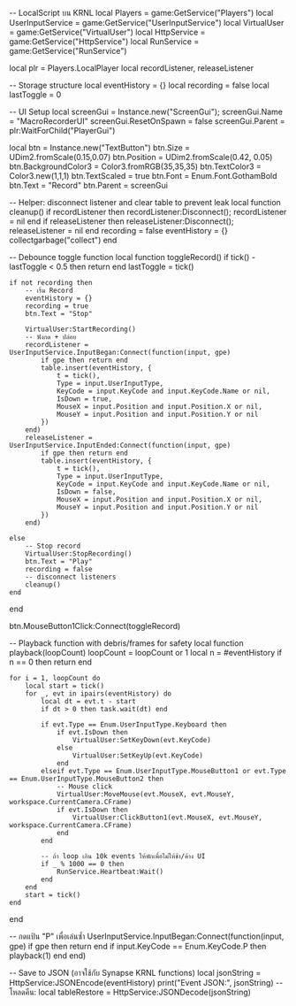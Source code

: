 -- LocalScript บน KRNL
local Players = game:GetService("Players")
local UserInputService = game:GetService("UserInputService")
local VirtualUser = game:GetService("VirtualUser")
local HttpService = game:GetService("HttpService")
local RunService = game:GetService("RunService")

local plr = Players.LocalPlayer
local recordListener, releaseListener

-- Storage structure
local eventHistory = {}
local recording = false
local lastToggle = 0

-- UI Setup
local screenGui = Instance.new("ScreenGui"); screenGui.Name = "MacroRecorderUI"
screenGui.ResetOnSpawn = false
screenGui.Parent = plr:WaitForChild("PlayerGui")

local btn = Instance.new("TextButton")
btn.Size = UDim2.fromScale(0.15,0.07)
btn.Position = UDim2.fromScale(0.42, 0.05)
btn.BackgroundColor3 = Color3.fromRGB(35,35,35)
btn.TextColor3 = Color3.new(1,1,1)
btn.TextScaled = true
btn.Font = Enum.Font.GothamBold
btn.Text = "Record"
btn.Parent = screenGui

-- Helper: disconnect listener and clear table to prevent leak
local function cleanup()
    if recordListener then recordListener:Disconnect(); recordListener = nil end
    if releaseListener then releaseListener:Disconnect(); releaseListener = nil end
    recording = false
    eventHistory = {}
    collectgarbage("collect")
end

-- Debounce toggle function
local function toggleRecord()
    if tick() - lastToggle < 0.5 then return end
    lastToggle = tick()

    if not recording then
        -- เริ่ม Record
        eventHistory = {}
        recording = true
        btn.Text = "Stop"

        VirtualUser:StartRecording()
        -- ฟังกด + ปล่อย
        recordListener = UserInputService.InputBegan:Connect(function(input, gpe)
            if gpe then return end
            table.insert(eventHistory, {
                t = tick(),
                Type = input.UserInputType,
                KeyCode = input.KeyCode and input.KeyCode.Name or nil,
                IsDown = true,
                MouseX = input.Position and input.Position.X or nil,
                MouseY = input.Position and input.Position.Y or nil
            })
        end)
        releaseListener = UserInputService.InputEnded:Connect(function(input, gpe)
            if gpe then return end
            table.insert(eventHistory, {
                t = tick(),
                Type = input.UserInputType,
                KeyCode = input.KeyCode and input.KeyCode.Name or nil,
                IsDown = false,
                MouseX = input.Position and input.Position.X or nil,
                MouseY = input.Position and input.Position.Y or nil
            })
        end)

    else
        -- Stop record
        VirtualUser:StopRecording()
        btn.Text = "Play"
        recording = false
        -- disconnect listeners
        cleanup()
    end
end

btn.MouseButton1Click:Connect(toggleRecord)

-- Playback function with debris/frames for safety
local function playback(loopCount)
    loopCount = loopCount or 1
    local n = #eventHistory
    if n == 0 then return end

    for i = 1, loopCount do
        local start = tick()
        for _, evt in ipairs(eventHistory) do
            local dt = evt.t - start
            if dt > 0 then task.wait(dt) end

            if evt.Type == Enum.UserInputType.Keyboard then
                if evt.IsDown then
                    VirtualUser:SetKeyDown(evt.KeyCode)
                else
                    VirtualUser:SetKeyUp(evt.KeyCode)
                end
            elseif evt.Type == Enum.UserInputType.MouseButton1 or evt.Type == Enum.UserInputType.MouseButton2 then
                -- Mouse click
                VirtualUser:MoveMouse(evt.MouseX, evt.MouseY, workspace.CurrentCamera.CFrame)
                if evt.IsDown then
                    VirtualUser:ClickButton1(evt.MouseX, evt.MouseY, workspace.CurrentCamera.CFrame)
                end
            end

            -- ถ้า loop เกิน 10k events ให้พักเพื่อไม่ให้ช้า/ค้าง UI
            if _ % 1000 == 0 then
                RunService.Heartbeat:Wait()
            end
        end
        start = tick()
    end
end

-- กดแป้น "P" เพื่อเล่นซ้ำ
UserInputService.InputBegan:Connect(function(input, gpe)
    if gpe then return end
    if input.KeyCode == Enum.KeyCode.P then
        playback(1)
    end
end)

-- Save to JSON (อาจใช้กับ Synapse KRNL functions)
local jsonString = HttpService:JSONEncode(eventHistory)
print("Event JSON:", jsonString)
-- โหลดคืน: local tableRestore = HttpService:JSONDecode(jsonString)
